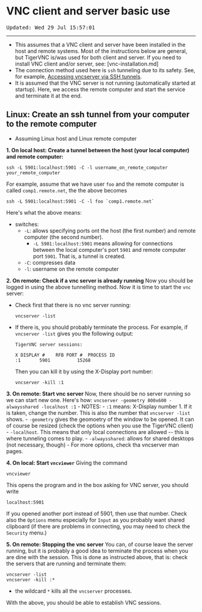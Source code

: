 # VNC client and server basic use

<tt>Updated: Wed 29 Jul 15:57:01</tt>

-----------------------------

- This assumes that a VNC client and server have been installed in the host and remote systems. Most of the instructions below are general, but TigerVNC is/was used for both client and server. If you need to install VNC client and/or server, see: [vnc-installation.md]
- The connection method used here is `ssh` tunneling due to its safety. See, for example, [Accessing vncserver via SSH tunnels](https://wiki.archlinux.org/index.php/TigerVNC#Accessing_vncserver_via_SSH_tunnels). 
- It is assumed that the VNC server is not running (automatically started at startup). Here, we access the remote computer and start the service and terminate it at the end.

## Linux: Create an ssh tunnel from your computer to the remote computer 
  - Assuming Linux host and Linux remote computer

**1. On local host: Create a tunnel between the host (your local computer) and remote computer:**
```
ssh -L 5901:localhost:5901 -C -l username_on_remote_computer your_remote_computer
```
For example, assume that we have user `foo` and the remote computer is called `comp1.remote.net`, the the above becomes
```
ssh -L 5901:localhost:5901 -C -l foo `comp1.remote.net`
```
Here's what the above means:

- switches:
  - `-L`: allows specifying ports ont the host (the first number) and remote computer (the second number).
    - `-L 5901:localhost:5901` means allowing for connections between the local computer's port `5901` and remote computer port `5901`. That is, a tunnel is created. 
  - `-C`: compresses data
  - `-l`: username on the remote computer
 
**2. On remote: Check if a vnc server is already running**
Now you should be logged in using the above tunnelling method. Now it is time to start the `vnc` server:
  - Check first that there is no vnc server running:
    ```
    vncserver -list
    ```
   - If there is, you should probably terminate the process. For example, if `vncserver -list` gives you the following output:
     ```
     TigerVNC server sessions:

     X DISPLAY #	RFB PORT #	PROCESS ID
     :1		  5901		    15268
     ```
     Then you can kill it by using the X-Display port number:
     ```
     vncserver -kill :1
     ```

**3. On remote: Start vnc server**
  Now, there should be no server running so we can start new one. Here's how:
         ```
     vncserver -geometry 800x600 -alwaysshared -localhost :1
     ```
      - NOTES:
        - `:1` means: X-Display number 1. If it is taken, change the number. This is also the number that `vncserver -list` shows. 
        - `-geometry` gives the geomoetry of the window to be opened. It can of course be resized (check the options when you use the TigerVNC client)
        - `-localhost`. This means that only local connections are allowed -- this is where tunneling comes to play. 
        - `-alwaysshared`:  allows for shared desktops (not necessary, though)
        - For more options, check tha vncserver man pages.
 
 **4. On local: Start `vncviewer`**
 Giving the command 
  ```
  vncviewer
  ```
  This opens the program and in the box asking for VNC server, you should write
  ```
  localhost:5901
  ```
  If you opened another port instead of 5901, then use that number. Check also the `Options` menu especially for `Input` as you probably want shared clipboard (if there are problems in connecting, you may need to check the `Security` menu.)
  
 **5. On remote: Stopping the vnc server** 
 You can, of course leave the server running, but it is probably a good idea to terminate the process when you are dine with the session. This is done as instructed above, that is:  check the servers that are running and terminate them:
 
 ```
 vncserver -list
 vncserver -kill :*
 ```
   - the wildcard `*` kills all the `vncserver` processes.

With the above, you should be able to establish VNC sessions.
